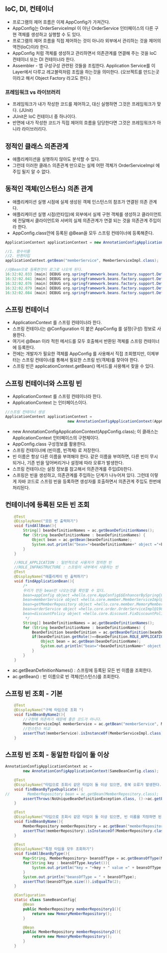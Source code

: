 ## IoC, DI, 컨테이너
-  프로그램의 제어 흐름은 이제 AppConfig가 가져간다. 
- AppConfig는 OrderServiceImpl 이 아닌 OrderService 인터페이스의 다른 구현 객체를 생성하고 실행할 수 도 있다.  
- 프로그램의 제어 흐름을 직접 제어하는 것이 아니라 외부에서 관리하는 것을 제어의 역전(IoC)이라 한다.
- AppConfig 처럼 객체를 생성하고 관리하면서 의존관계를 연결해 주는 것을 IoC 컨테이너 또는 DI 컨테이너라 한다.
- Assembler - 앱 구성구성 관련된 것들을 조립한다. Application Service를 이 Layer에서 다루고 레고블럭처럼 조립을 하는것을 의미한다. (오브젝트를 만드는곳이라고 해서 Object Factory 라고도 한다.)


### 프레임워크 vs 라이브러리
- 프레임워크가 내가 작성한 코드를 제어하고, 대신 실행하면 그것은 프레임워크가 맞다. (JUnit)
- JUnit은 IoC 컨테이너 중 하나이다. 
- 반면에 내가 작성한 코드가 직접 제어의 흐름을 담당한다면 그것은 프레임워크가 아니라 라이브러리다.

## 정적인 클래스 의존관계
- 애플리케이션을 실행하지 않아도 분석할 수 있다.
- 그런데 이러한 클래스 의존관계 만으로는 실제 어떤 객체가 OrderServiceImpl 에 주입 될지 알 수 없다.

## 동적인 객체(인스턴스) 의존 관계 
- 애플리케이션 실행 시점에 실제 생성된 객체 인스턴스의 참조가 연결된 의존 관계다.
- 애플리케이션 실행 시점(런타임)에 외부에서 실제 구현 객체를 생성하고 클라이언트에 전달해서 클라이언트와 서버의 실제 의존관계가 연결 되는 것을 의존관계 주입이라 한다.
- AppConfig.class안에 등록된 @Bean을 모두 스프링 컨테이너에 등록해준다. 

```java
ApplicationContext applicationContext = new AnnotationConfigApplicationContext(AppConfig.class);
```

```java
//1. 함수이름 
//2. 반환타입
applicationContext.getBean("memberService", MemberServiceImpl.class);
```

```java
//@Bean으로 등록한것이 로그로 나오게 된다. 
16:32:02.033 [main] DEBUG org.springframework.beans.factory.support.DefaultListableBeanFactory - Creating shared instance of singleton bean 'appConfig'
16:32:02.041 [main] DEBUG org.springframework.beans.factory.support.DefaultListableBeanFactory - Creating shared instance of singleton bean 'memberService'
16:32:02.076 [main] DEBUG org.springframework.beans.factory.support.DefaultListableBeanFactory - Creating shared instance of singleton bean 'getMemberRepository'
16:32:02.079 [main] DEBUG org.springframework.beans.factory.support.DefaultListableBeanFactory - Creating shared instance of singleton bean 'orderService'
16:32:02.084 [main] DEBUG org.springframework.beans.factory.support.DefaultListableBeanFactory - Creating shared instance of singleton bean 'discountPolicy'
```

## 스프링 컨테이너
- ApplicationContext 를 스프링 컨테이너라 한다. 
- 스프링 컨테이너는 @Configuration 이 붙은 AppConfig 를 설정(구성) 정보로 사용한다. 
- 여기서 @Bean 이라 적힌 메서드를 모두 호출해서 반환된 객체를 스프링 컨테이너에 등록한다.
- 전에는 개발자가 필요한 객체를 AppConfig 를 사용해서 직접 조회했지만, 이제부터는 스프링 컨테이너를 통해서 필요한 스프링 빈(객체)를 찾아야 한다. 
- 스프링 빈은 applicationContext.getBean() 메서드를 사용해서 찾을 수 있다.

## 스프링 컨테이너와 스프링 빈
- ApplicationContext 를 스프링 컨테이너라 한다.
- ApplicationContext 는 인터페이스이다.

```java
//스프링 컨테이너 생성
ApplicationContext applicationContext =
                            new AnnotationConfigApplicationContext(AppConfig.class);
```

- new AnnotationConfigApplicationContext(AppConfig.class); 이 클래스는 ApplicationContext 인터페이스의 구현체이다.
- AppConfig.class 구성정보를 활용한다. 
- 스프링 컨테이너에 (빈이름, 빈객체) 로 저장한다.
- 빈 이름은 항상 다른 이름을 부여해야 한다. 같은 이름을 부여하면, 다른 빈이 무시되거나, 기존 빈을 덮어버리거나 설정에 따라 오류가 발생한다.
- 스프링 컨테이너는 설정 정보를 참고해서 의존관계를 주입(DI)한다.
- 스프링은 빈을 생성하고, 의존관계를 주입하는 단계가 나누어져 있다. 그런데 이렇게 자바 코드로 스프링 빈을 등록하면 생성자를 호출하면서 의존관계 주입도 한번에 처리된다. 

## 컨테이너에 등록된 모든 빈 조회

```java
    @Test
    @DisplayName("모든 빈 출력하기")
    void findAllBean(){
        String[] beanDefinitionNames = ac.getBeanDefinitionNames();
        for (String beanDefinitionName : beanDefinitionNames) {
            Object bean = ac.getBean(beanDefinitionName);
            System.out.println("bean="+beanDefinitionName+" object ="+bean);
        }
    }
``` 

```java
    //ROLE_APPLICATION : 일반적으로 사용자가 정의한 빈
    //ROLE_INFRASTRUCTURE : 스프링이 내부에서 사용하는 빈
    @Test
    @DisplayName("애플리케이 빈 출력하기")
    void findApplicationBean(){
        /*
        우리가 만든 bean만 나오는것을 확인할 수 있다.
        bean=appConfig object =hello.core.AppConfig$$EnhancerBySpringCGLIB$$2fd30374@4e31276e
        bean=memberService object =hello.core.member.MemberServiceImpl@1a72a540
        bean=getMemberRepository object =hello.core.member.MemoryMemberRepository@27d5a580
        bean=orderService object =hello.core.order.OrderServiceImpl@198d6542
        bean=discountPolicy object =hello.core.discount.FixDiscountPolicy@5e403b4a
         */
        String[] beanDefinitionNames = ac.getBeanDefinitionNames();
        for (String beanDefinitionName : beanDefinitionNames) {
            BeanDefinition beanDefinition = ac.getBeanDefinition(beanDefinitionName);
            if(beanDefinition.getRole()==BeanDefinition.ROLE_APPLICATION){
                Object bean = ac.getBean(beanDefinitionName);
                System.out.println("bean="+beanDefinitionName+" object ="+bean);
            }
        }
    }
```

- ac.getBeanDefinitionNames() : 스프링에 등록된 모든 빈 이름을 조회한다.
- ac.getBean() : 빈 이름으로 빈 객체(인스턴스)를 조회한다.

## 스프링 빈 조회 - 기본

```java
    @Test
    @DisplayName("구체 타입으로 조회 ")
    void findBeanByName2(){
        //구현에 의존하기 때문에 좋은 코드가 아니다.
        MemberServiceImpl memberService = ac.getBean("memberService", MemberServiceImpl.class);
        //인스턴스 비교
        assertThat(memberService).isInstanceOf(MemberServiceImpl.class);
    }
```

## 스프링 빈 조회 - 동일한 타입이 둘 이상

```java
AnnotationConfigApplicationContext ac =
        new AnnotationConfigApplicationContext(SameBeanConfig.class);

    @Test
    @DisplayName("타입으로 조회시 같은 타입이 둘 이상 있으면, 중복 오류가 발생한다.")
    void findBeanByTypeDuplicate(){
//        MemberRepository bean = ac.getBean(MemberRepository.class);
        assertThrows(NoUniqueBeanDefinitionException.class, ()->ac.getBean(MemberRepository.class));
    }

    @Test
    @DisplayName("타입으로 조회시 같은 타입이 둘 이상 있으면, 빈 이름을 지정하면 된다.")
    void findBeanByName(){
        MemberRepository memberRepository = ac.getBean("memberRepository1", MemberRepository.class);
        assertThat(memberRepository).isInstanceOf(MemberRepository.class);
    }

    @Test
    @DisplayName("특정 타입을 모두 조회하기")
    void findAllBeanByType(){
        Map<String, MemberRepository> beansOfType = ac.getBeansOfType(MemberRepository.class);
        for(String key : beansOfType.keySet()){
            System.out.println("key = "+key + " value =" + beansOfType.get(key));
        }
        System.out.println("beansOfType = " + beansOfType);
        assertThat(beansOfType.size()).isEqualTo(2);
    }

    @Configuration
    static class SameBeanConfig{
        @Bean
        public MemberRepository memberRepository1(){
            return new MemoryMemberRepository();
        }

        @Bean
        public MemberRepository memberRepository2(){
            return new MemoryMemberRepository();
        }
    }
```